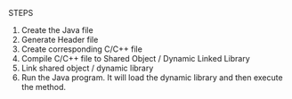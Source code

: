 STEPS
<ol>
<li>Create the Java file</li>
<li>Generate Header file</li>
<li>Create corresponding C/C++ file</li>
<li>Compile C/C++ file to Shared Object / Dynamic Linked Library</li>
<li>Link shared object / dynamic library</li>
<li>Run the Java program. It will load the dynamic library and then execute the method.</li>
</ol>

